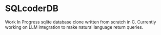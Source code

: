 # SQLcoderDB
Work In Progress sqlite database clone written from scratch in C. Currently working on LLM integration to make natural language return queries.

